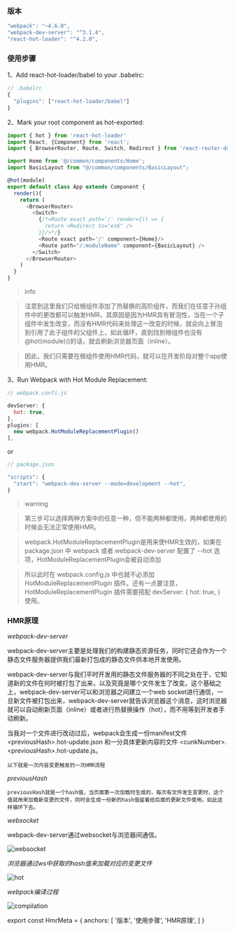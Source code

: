 ### 版本
``` js
"webpack": "~4.6.0",
"webpack-dev-server": "^3.1.4",
"react-hot-loader": "^4.2.0",
```

### 使用步骤
1、Add react-hot-loader/babel to your .babelrc:

``` js
// .babelrc
{
  "plugins": ["react-hot-loader/babel"]
}

```

2、Mark your root component as hot-exported:

``` js
import { hot } from 'react-hot-loader'
import React, {Component} from 'react';
import { BrowserRouter, Route, Switch, Redirect } from 'react-router-dom';

import Home from '@/common/components/Home';
import BasicLayout from "@/common/components/BasicLayout";

@hot(module)
export default class App extends Component {
  render(){
    return (
      <BrowserRouter>
        <Switch>
          {/*<Route exact path='/' render={() => {
            return <Redirect to="es6" />
          }}/>*/}
          <Route exact path='/' component={Home}/>
          <Route path="/:moduleName" component={BasicLayout} />
        </Switch>
      </BrowserRouter>
    )
  }
}
```

> info

> 注意到这里我们只给根组件添加了热替换的高阶组件，而我们在任意子孙组件中的更改都可以触发HMR，其原因是因为HMR具有冒泡性，当在一个子组件中发生改变，而没有HMR代码来处理这一改变的时候，就会向上冒泡到引用了此子组件的父组件上，如此循环，直到找到根组件也没有@hot(module)()的话，就会刷新浏览器页面（inline）。

> 因此，我们只需要在根组件使用HMR代码，就可以在开发阶段对整个app使用HMR。

3、Run Webpack with Hot Module Replacement:

``` js
// webpack.confi.js

devServer: {
  hot: true,
},
plugins: [
  new webpack.HotModuleReplacementPlugin()
],
```

or 

``` js
// package.json

"scripts": {
  "start": "webpack-dev-server --mode=development --hot",
}
```

> warning

> 第三步可以选择两种方案中的任意一种，但不能两种都使用，两种都使用的时候会无法正常使用HMR。

> webpack.HotModuleReplacementPlugin是用来使HMR生效的，如果在 package.json 中 webpack 或者 webpack-dev-server 配置了 --hot 选项，HotModuleReplacementPlugin会被自动添加

> 所以此时在 webpack.config.js 中也就不必添加 HotModuleReplacementPlugin 插件。还有一点要注意，HotModuleReplacementPlugin 插件需要搭配 devServer: { hot: true, } 使用。

### HMR原理

_webpack-dev-server_

webpack-dev-server主要是处理我们的构建静态资源任务，同时它还会作为一个静态文件服务器提供我们最新打包成的静态文件供本地开发使用。

webpack-dev-server与我们平时开发用的静态文件服务器的不同之处在于，它知道新的文件在何时被打包了出来，以及究竟是哪个文件发生了改变。这个基础之上，webpack-dev-server可以和浏览器之间建立一个web socket进行通信，一旦新文件被打包出来，webpack-dev-server就告诉浏览器这个消息，这时浏览器就可以自动刷新页面（inline）或者进行热替换操作（hot），而不用等到开发者手动刷新。

当我对一个文件进行改动过后，webpack会生成一份manifest文件 \<previousHash\>.hot-update.json 和一分具体更新内容的文件 \<cunkNumber\>.\<previousHash\>.hot-update.js。

`以下就是一次内容变更触发的一次HMR流程`


_previousHash_

`previousHash就是一个hash值，当页面第一次加载时生成的，每次有文件发生变更时，这个值就用来加载新变更的文件，同时会生成一份新的hash值留着给后面的更新文件使用。如此这样循环下去。`

_websocket_

webpack-dev-server通过websocket与浏览器间通信。

![websocket](Websocket.png)

_浏览器通过ws中获取的hash值来加载对应的变更文件_

![hot](Hot.png)

_webpack编译过程_

![compilation](Compilation.png)

export const HmrMeta = {
  anchors: [
    '版本',
    '使用步骤',
    'HMR原理',
  ]
}


